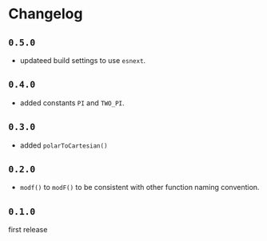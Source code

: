 # Changelog

## `0.5.0`

- updateed build settings to use `esnext`.

## `0.4.0`

- added constants `PI` and `TWO_PI`.

## `0.3.0`

- added `polarToCartesian()`

## `0.2.0`

- `modf()` to `modF()` to be consistent with other function naming convention.

## `0.1.0`

first release
